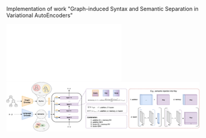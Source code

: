Implementation of work "Graph-induced Syntax and Semantic Separation in Variational AutoEncoders"

![encoding overview](sem_syntax_2.pdf)
![decoding overview](overview.png)
